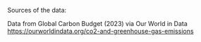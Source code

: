 Sources of the data:

Data from Global Carbon Budget (2023) via Our World in Data https://ourworldindata.org/co2-and-greenhouse-gas-emissions
